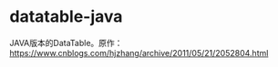 # datatable-java
JAVA版本的DataTable。原作：https://www.cnblogs.com/hjzhang/archive/2011/05/21/2052804.html
